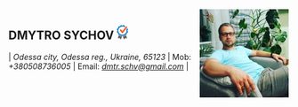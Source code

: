 <img align="right" src="/images/avatar.jpg" />

## **DMYTRO SYCHOV** ![checkmark](check.png)

| *Odessa city, Odessa reg., Ukraine, 65123* | Mob: *+380508736005* | Email: *dmtr.schv@gmail.com* |
